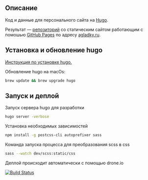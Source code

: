 ## Описание
Код и данные для персонального сайта на [Hugo](http://gohugo.io/).

Результат — [репозиторий](https://github.com/agladky/agladky.github.io) со статическим сайтом работающим с помошью [GitHub Pages](https://pages.github.com/) по адресу [agladky.ru](https://agladky.ru/).

## Установка и обновление hugo
[Инструкция по установке hugo.](https://gohugo.io/getting-started/installing/)

Обновление hugo на macOs:
  ```sh
  brew update && brew upgrade hugo
  ```

## Запуск и деплой
Запуск сервера hugo для разработки
  ```sh
  hugo server -verbose
  ```

Установка необходимых зависимостей
  ```sh
  npm install -g postcss-cli autoprefixer sass
  ```

Команда запуска процесса для преобразования scss в css
  ```sh
  sass --watch dev/scss:static/css
  ```

Деплой происходит автоматически c помощью drone.io

[![Build Status](https://cloud.drone.io/api/badges/agladky/agladky.github.io-hugo/status.svg)](https://cloud.drone.io/agladky/agladky.github.io-hugo)
